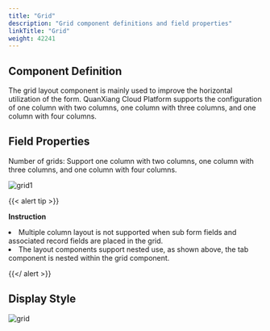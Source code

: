 ```yaml
---
title: "Grid"
description: "Grid component definitions and field properties"
linkTitle: "Grid"
weight: 42241
---
```


## Component Definition

The grid layout component is mainly used to improve the horizontal utilization of the form. QuanXiang Cloud Platform supports the configuration of one column with two columns, one column with three columns, and one column with four columns.

## Field Properties

Number of grids: Support one column with two columns, one column with three columns, and one column with four columns.

![grid1](/images/manual/component/grid1.png)

{{< alert tip >}}

**Instruction**<li>Multiple column layout is not supported when sub form fields and associated record fields are placed in the grid.<li>The layout components support nested use, as shown above, the tab component is nested within the grid component.

 {{</ alert >}}

## Display Style

![grid](/images/manual/component/grid.png)

